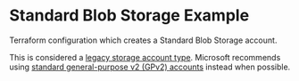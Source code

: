 # Standard Blob Storage Example

Terraform configuration which creates a Standard Blob Storage account.

This is considered a [legacy storage account type](https://learn.microsoft.com/en-us/azure/storage/common/storage-account-overview#legacy-storage-account-types). Microsoft recommends using [standard general-purpose v2 (GPv2) accounts](../standard-gpv2-storage/) instead when possible.
